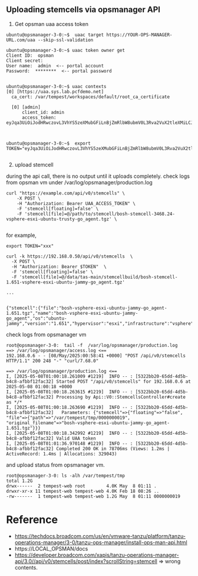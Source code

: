 ## Uploading stemcells via opsmanager API

1. Get opsman uaa access token
```
ubuntu@opsmanager-3-0:~$  uaac target https://YOUR-OPS-MANAGER-URL.com/uaa --skip-ssl-validation

ubuntu@opsmanager-3-0:~$ uaac token owner get
Client ID:  opsman
Client secret:
User name:  admin  <-- portal account
Password:  ********  <-- portal password


ubuntu@opsmanager-3-0:~$ uaac contexts
[0] [https://uaa.sys.lab.pcfdemo.net]
  ca_cert: /var/tempest/workspaces/default/root_ca_certificate

  [0] [admin]
      client_id: admin
      access_token: eyJqa3UiOiJodHRwczovL3VhYS5zeXMubGFiLnBjZmRlbW8ubmV0L3Rva2VuX2tleXMiLCJraWQiOiJrZXktMSIsInR5cCI6IkpXVCIsImFsZyI6IlJTMjU2In0.eyJzdWIiOiJhZG1pbiIsImlzcyI6Imh0dHBzOi8vdWFhLxxx



ubuntu@opsmanager-3-0:~$  export TOKEN="eyJqa3UiOiJodHRwczovL3VhYS5zeXMubGFiLnBjZmRlbW8ubmV0L3Rva2VuX2tleXMiLCJraWQiOiJrZXktMSIsInR5cCI6IkpXVCIsImFsZyI6IlJTMjU2In0.eyJzdWIiOiJhZG1pbiIsImlzcyI6Imh0dHBzOi8vdWFhLxxx"


```

2. upload stemcell

during the api call, there is no output until it uploads completely. check logs from opsman vm under /var/log/opsmanager/production.log

```
curl "https://example.com/api/v0/stemcells" \
    -X POST \
    -H "Authorization: Bearer UAA_ACCESS_TOKEN" \
    -F 'stemcell[floating]=false' \
    -F 'stemcell[file]=@/path/to/stemcell/bosh-stemcell-3468.24-vsphere-esxi-ubuntu-trusty-go_agent.tgz' \
   
```
for example,
```
export TOKEN="xxx"

curl -k https://192.168.0.50/api/v0/stemcells  \
  -X POST \
  -H "Authorization: Bearer $TOKEN"  \
  -F 'stemcell[floating]=false' \
  -F 'stemcell[file]=@/data/tas-main/stemcellbuild/bosh-stemcell-1.651-vsphere-esxi-ubuntu-jammy-go_agent.tgz'

...


{"stemcell":{"file":"bosh-vsphere-esxi-ubuntu-jammy-go_agent-1.651.tgz","name":"bosh-vsphere-esxi-ubuntu-jammy-go_agent","os":"ubuntu-jammy","version":"1.651","hypervisor":"esxi","infrastructure":"vsphere"},"existing":true}
```

check logs from opsmanager vm

```
root@opsmanager-3-0:  tail -f  /var/log/opsmanager/production.log
==> /var/log/opsmanager/access.log <==
192.168.0.6 - - [08/May/2025:00:58:41 +0000] "POST /api/v0/stemcells HTTP/1.1" 200 248 "-" "curl/7.68.0"

==> /var/log/opsmanager/production.log <==
I, [2025-05-08T01:00:18.261009 #1219]  INFO -- : [5322bb20-65dd-4d5b-b4c8-afbbf12fac32] Started POST "/api/v0/stemcells" for 192.168.0.6 at 2025-05-08 01:00:18 +0000
I, [2025-05-08T01:00:18.263615 #1219]  INFO -- : [5322bb20-65dd-4d5b-b4c8-afbbf12fac32] Processing by Api::V0::StemcellsController#create as */*
I, [2025-05-08T01:00:18.263690 #1219]  INFO -- : [5322bb20-65dd-4d5b-b4c8-afbbf12fac32]   Parameters: {"stemcell"=>{"floating"=>"false", "file"=>{"path"=>"/var/tempest/tmp/0000000019", "original_filename"=>"bosh-vsphere-esxi-ubuntu-jammy-go_agent-1.651.tgz"}}}
I, [2025-05-08T01:00:18.342992 #1219]  INFO -- : [5322bb20-65dd-4d5b-b4c8-afbbf12fac32] Valid UAA token
I, [2025-05-08T01:01:36.970148 #1219]  INFO -- : [5322bb20-65dd-4d5b-b4c8-afbbf12fac32] Completed 200 OK in 78706ms (Views: 1.2ms | ActiveRecord: 1.4ms | Allocations: 329043)

```
and upload status from opsmanager vm.
```
root@opsmanager-3-0: ls -alh /var/tempest/tmp
total 1.2G
drwx------  2 tempest-web root        4.0K May  8 01:11 .
drwxr-xr-x 11 tempest-web tempest-web 4.0K Feb 18 08:26 ..
-rw-------  1 tempest-web tempest-web 1.2G May  8 01:11 0000000019
```


# Reference
- https://techdocs.broadcom.com/us/en/vmware-tanzu/platform/tanzu-operations-manager/3-0/tanzu-ops-manager/install-ops-man-api.html
- https://LOCAL_OPSMAN/docs
- https://developer.broadcom.com/xapis/tanzu-operations-manager-api/3.0//api/v0/stemcells/post/index?scrollString=stemcell  => wrong contents.


